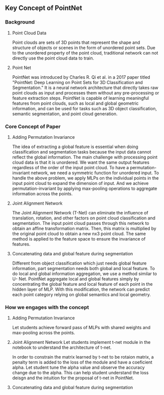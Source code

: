 ## Key Concept of PointNet
### Background
1. Point Cloud Data

   Point clouds are sets of 3D points that represent the shape and structure of objects or scenes in the form of unordered point sets. Due to the unordered property of the point cloud, traditional network can not directly use the point cloud data to train.
2. Point Net
  
   PointNet was introduced by Charles R. Qi et al. in a 2017 paper titled "PointNet: Deep Learning on Point Sets for 3D Classification and Segmentation." It is a neural network architecture that directly takes raw point clouds as input and processes them without any pre-processing or feature extraction steps. PointNet is capable of learning meaningful features from point clouds, such as local and global geometric information, and can be used for tasks such as 3D object classification, semantic segmentation, and point cloud generation.
     
### Core Concept of Paper
1. Adding Permutation Invariance

   The idea of extracting a global feature is essential when doing classification and segmentation tasks because the input data cannot reflect the global information. The main challenge with processing point cloud data is that it is unordered. We want the same output features regardless of the order of the input point cloud. To have a permutation-invariant network, we need a symmetric function for unordered input. To handle the above problem, we apply MLPs on the individual points in the input point cloud to expand the dimension of input. And we achieve permutation-invariant by applying max-pooling operations to aggregate information across the points.

2. Joint Alignment Network

   The Joint Alignment Network (T-Net) can eliminate the influence of translation, rotation, and other factors on point cloud classification and segmentation. The input point cloud passes through this network to obtain an affine transformation matrix. Then, this matrix is multiplied by the original point cloud to obtain a new nx3 point cloud. The same method is applied to the feature space to ensure the invariance of features.

3. Concatenating data and global feature during segmentation

   Different from object classification which just needs global feature information, part segmentation needs both global and local feature. To do local and global information aggregation, we use a method similar to U- Net. PointNet aggregate local and global features simply by concentrating the global feature and local feature of each point in the hidden layer of MLP. With this modification, the network can predict each point category relying on global semantics and local geometry.

### How we engages with the concept
1. Adding Permutation Invariance

   Let students achieve forward pass of MLPs with shared weights and max-pooling across the points.
2. Joint Alignment Network
   Let students implement t-net module in the notebook to understand the architecture of t-net.
   
   In order to constrain the matrix learned by t-net to be rotaion matrix, a penalty term is added to the loss of the module and have a coeficient alpha. Let student tune the alpha value and observe the accuracy change due to the alpha. This can help student understand the loss deisgn and the intuition for the proposal of t-net in PointNet.
   
3. Concatenating data and global feature during segmentation

